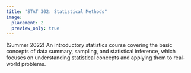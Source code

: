 ```yaml
---
title: "STAT 302: Statistical Methods"
image:
  placement: 2
  preview_only: true
---
```


(Summer 2022) An introductory statistics course covering the basic concepts of data summary, sampling, and statistical inference, which focuses on understanding statistical concepts and applying them to real-world problems.

